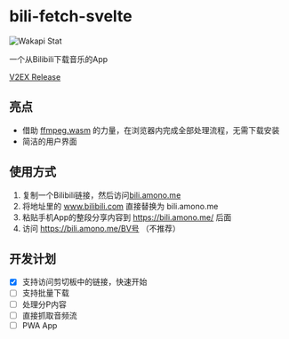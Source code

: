 # bili-fetch-svelte
![Wakapi Stat](https://hourglass.amono.me/api/badge/AsterisMono/interval:any/project:bili-fetch-svelte)

一个从Bilibili下载音乐的App

[V2EX Release](https://v2ex.com/t/989277)

## 亮点
- 借助 [ffmpeg.wasm](https://github.com/ffmpegwasm/ffmpeg.wasm) 的力量，在浏览器内完成全部处理流程，无需下载安装
- 简洁的用户界面

## 使用方式
1. 复制一个Bilibili链接，然后访问[bili.amono.me](https://bili.amono.me)
2. 将地址里的 www.bilibili.com 直接替换为 bili.amono.me
3. 粘贴手机App的整段分享内容到 https://bili.amono.me/ 后面
4. 访问 https://bili.amono.me/BV号
（不推荐）

## 开发计划
- [x] 支持访问剪切板中的链接，快速开始
- [ ] 支持批量下载
- [ ] 处理分P内容
- [ ] 直接抓取音频流
- [ ] PWA App

